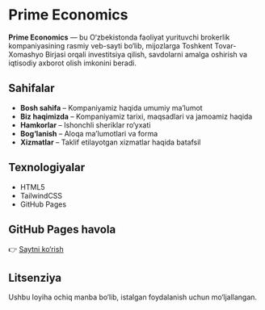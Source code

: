 # Prime Economics

**Prime Economics** — bu O‘zbekistonda faoliyat yurituvchi brokerlik kompaniyasining rasmiy veb-sayti bo‘lib, mijozlarga Toshkent Tovar-Xomashyo Birjasi orqali investitsiya qilish, savdolarni amalga oshirish va iqtisodiy axborot olish imkonini beradi.

## Sahifalar

- **Bosh sahifa** – Kompaniyamiz haqida umumiy ma’lumot
- **Biz haqimizda** – Kompaniyamiz tarixi, maqsadlari va jamoamiz haqida
- **Hamkorlar** – Ishonchli sheriklar ro‘yxati
- **Bog‘lanish** – Aloqa ma’lumotlari va forma
- **Xizmatlar** – Taklif etilayotgan xizmatlar haqida batafsil

## Texnologiyalar

- HTML5
- TailwindCSS
- GitHub Pages

## GitHub Pages havola

👉 [Saytni ko‘rish](https://timaabg.github.io/primeeconimcs/)

## Litsenziya

Ushbu loyiha ochiq manba bo‘lib, istalgan foydalanish uchun mo‘ljallangan.
